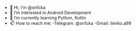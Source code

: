 - 👋 Hi, I’m @sn1cka
- 👀 I’m interested in Android Development
- 🌱 I’m currently learning Python, Kotlin
- 📫 How to reach me:
      -Telegram: @sn1cka
      -Gmail: ilenko.a99

<!---
sn1cka/sn1cka is a ✨ special ✨ repository because its `README.md` (this file) appears on your GitHub profile.
You can click the Preview link to take a look at your changes.
--->
